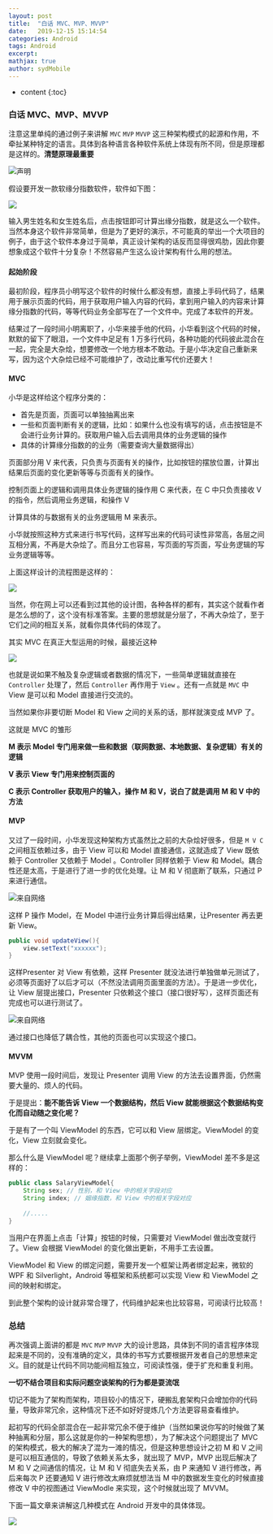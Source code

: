 ```yaml
---
layout: post
title:  "白话 MVC、MVP、MVVP"
date:   2019-12-15 15:14:54
categories: Android
tags: Android
excerpt:
mathjax: true
author: sydMobile
---
```

* content
{:toc}






















### 白话 MVC、MVP、MVVP

注意这里单纯的通过例子来讲解 `MVC` `MVP` `MVVP` 这三种架构模式的起源和作用，不牵扯某种特定的语言。具体到各种语言各种软件系统上体现有所不同，但是原理都是这样的。**清楚原理最重要** 

![声明](https://user-gold-cdn.xitu.io/2019/5/22/16adf0c4dd3185d5?w=1080&h=237&f=png&s=1025845) 

假设要开发一款软缘分指数软件，软件如下图：

![](https://user-gold-cdn.xitu.io/2019/11/29/16eb4fb149488444?w=318&h=156&f=png&s=12885)

输入男生姓名和女生姓名后，点击按钮即可计算出缘分指数，就是这么一个软件。当然本身这个软件非常简单，但是为了更好的演示，不可能真的举出一个大项目的例子，由于这个软件本身过于简单，真正设计架构的话反而显得很鸡肋，因此你要想象成这个软件十分复杂！不然容易产生这么设计架构有什么用的想法。

#### 起始阶段

最初阶段，程序员小明写这个软件的时候什么都没有想，直接上手码代码了，结果用于展示页面的代码，用于获取用户输入内容的代码，拿到用户输入的内容来计算缘分指数的代码，等等代码业务全部写在了一个文件中。完成了本软件的开发。

结果过了一段时间小明离职了，小华来接手他的代码，小华看到这个代码的时候，默默的留下了眼泪，一个文件中足足有 1 万多行代码，各种功能的代码彼此混合在一起，完全是大杂烩，想要修改一个地方根本不敢动。于是小华决定自己重新来写，因为这个大杂烩已经不可能维护了，改动比重写代价还要大！

#### MVC

小华是这样给这个程序分类的：

- 首先是页面，页面可以单独抽离出来
- 一些和页面判断有关的逻辑，比如：如果什么也没有填写的话，点击按钮是不会进行业务计算的。获取用户输入后去调用具体的业务逻辑的操作
- 具体的计算缘分指数的的业务（需要查询大量数据得出）

页面部分用 V 来代表，只负责与页面有关的操作，比如按钮的摆放位置，计算出结果后页面的变化更新等等与页面有关的操作。

控制页面上的逻辑和调用具体业务逻辑的操作用 C 来代表，在 C 中只负责接收 V 的指令，然后调用业务逻辑，和操作 V

计算具体的与数据有关的业务逻辑用 M 来表示。

小华就按照这种方式来进行书写代码，这样写出来的代码可读性非常高，各层之间互相分离，不再是大杂烩了。而且分工也容易，写页面的写页面，写业务逻辑的写业务逻辑等等。

上面这样设计的流程图是这样的：

![](https://user-gold-cdn.xitu.io/2019/11/29/16eb4fb9a6b38b6b?w=1012&h=938&f=png&s=2853413)

当然，你在网上可以还看到过其他的设计图，各种各样的都有，其实这个就看作者是怎么想的了，这个没有标准答案。主要的思想就是分层了，不再大杂烩了，至于它们之间的相互关系，就看你具体代码的体现了。

其实 MVC 在真正大型运用的时候，最接近这种

![](https://user-gold-cdn.xitu.io/2019/11/29/16eb4fc055b7ad8c?w=930&h=586&f=png&s=92823)

也就是说如果不触及复杂逻辑或者数据的情况下，一些简单逻辑就直接在 `Controller` 处理了，然后 `Controller` 再作用于 `View` 。还有一点就是 `MVC` 中 View 是可以和 Model 直接进行交流的。

当然如果你非要切断 Model 和 View 之间的关系的话，那样就演变成 MVP 了。

这就是 MVC 的雏形

**M 表示 Model 专门用来做一些和数据（联网数据、本地数据、复杂逻辑）有关的逻辑**

**V 表示 View 专门用来控制页面的** 

**C 表示 Controller 获取用户的输入，操作 M 和 V，说白了就是调用 M 和 V 中的方法**

#### MVP

又过了一段时间，小华发现这种架构方式虽然比之前的大杂烩好很多，但是 `M V C` 之间相互依赖过多，由于 View 可以和 Model 直接通信，这就造成了 View 既依赖于 Controller 又依赖于 Model 。Controller 同样依赖于 View 和 Model。耦合性还是太高，于是进行了进一步的优化处理。让 M 和 V 彻底断了联系，只通过 P 来进行通信。

![来自网络](https://user-gold-cdn.xitu.io/2019/11/29/16eb4fca5dcd665c?w=965&h=1177&f=png&s=3414217)

这样 P 操作 Model，在 Model 中进行业务计算后得出结果，让Presenter 再去更新 View。

```java
public void updateView(){
    view.setText("xxxxxx");
}
```



这样Presenter 对 View 有依赖，这样 Presenter 就没法进行单独做单元测试了，必须等页面好了以后才可以（不然没法调用页面里面的方法）。于是进一步优化，让 View 层提出接口，Presenter 只依赖这个接口（接口很好写），这样页面还有完成也可以进行测试了。

![来自网络](https://user-gold-cdn.xitu.io/2019/11/29/16eb4fd251082386?w=737&h=1163&f=png&s=2576827)

通过接口也降低了耦合性，其他的页面也可以实现这个接口。

#### MVVM

MVP 使用一段时间后，发现让 Presenter 调用 View 的方法去设置界面，仍然需要大量的、烦人的代码。

于是提出：**能不能告诉 View 一个数据结构，然后 View 就能根据这个数据结构变化而自动随之变化呢？**

于是有了一个叫 ViewModel 的东西，它可以和 View 层绑定。ViewModel 的变化，View 立刻就会变化。

那么什么是 ViewModel 呢？继续拿上面那个例子举例，ViewModel 差不多是这样的：

```java
public class SalaryViewModel{
    String sex; // 性别，和 View 中的相关字段对应
    String index; // 姻缘指数，和 View 中的相关字段对应
  
    //.....
}
```

当用户在界面上点击「计算」按钮的时候，只需要对 ViewModel 做出改变就行了。View 会根据 ViewModel 的变化做出更新，不用手工去设置。

ViewModel 和 View 的绑定问题，需要开发一个框架让两者绑定起来，微软的 WPF 和 Silverlight，Android 等框架和系统都可以实现 View 和 ViewModel 之间的映射和绑定。

到此整个架构的设计就非常合理了，代码维护起来也比较容易，可阅读行比较高！

### 总结

再次强调上面讲的都是 `MVC` `MVP` `MVVP` 大的设计思路，具体到不同的语言程序体现起来是不同的，没有准确的定义，具体的书写方式要根据开发者自己的思想来定义。目的就是让代码不同功能间相互独立，可阅读性强，便于扩充和重复利用。

**一切不结合项目和实际问题空谈架构的行为都是耍流氓**

切记不能为了架构而架构，项目较小的情况下，硬搬乱套架构只会增加你的代码量，导致非常冗余，这种情况下还不如好好提炼几个方法更容易查看维护。

起初写的代码全部混合在一起非常冗余不便于维护（当然如果说你写的时候做了某种抽离和分层，那么这就是你的一种架构思想），为了解决这个问题提出了 MVC 的架构模式，极大的解决了混为一滩的情况，但是这种思想设计之初 M 和 V 之间是可以相互通信的，导致了依赖关系太多，就出现了 MVP，MVP 出现后解决了 M 和 V 之间通信的情况，让 M 和 V 彻底失去关系，由 P 来通知 V 进行修改，再后来每次 P 还要通知 V 进行修改太麻烦就想法当 M 中的数据发生变化的时候直接修改 V 中的视图通过 ViewModle 来实现，这个时候就出现了 MVVM。

下面一篇文章来讲解这几种模式在 Android 开发中的具体体现。

![](https://user-gold-cdn.xitu.io/2019/10/10/16db5064ec1e7b6d?w=1240&h=620&f=jpeg&s=145465)